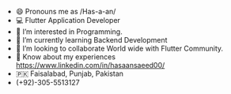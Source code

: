- 😄 Pronouns me as /Has-a-an/
- 💻 Flutter Application Developer
- 👀 I’m interested in Programming.
- 🌱 I’m currently learning Backend Development
- 💞️ I’m looking to collaborate World wide with Flutter Community.
- 📄 Know about my experiences https://www.linkedin.com/in/hasaansaeed00/
- 🇵🇰 Faisalabad, Punjab, Pakistan
-  (+92)-305-5513127

<!---
HasaanSaeed/HasaanSaeed is a ✨ special ✨ repository because its `README.md` (this file) appears on your GitHub profile.
You can click the Preview link to take a look at your changes.
--->
